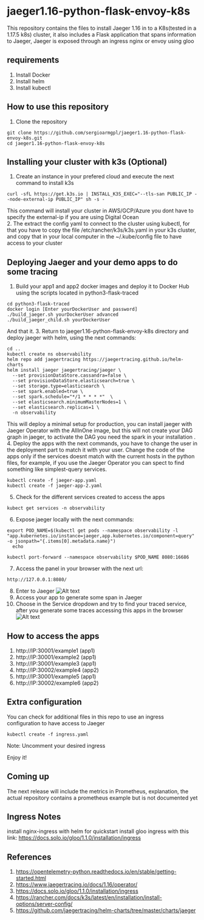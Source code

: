 # jaeger1.16-python-flask-envoy-k8s
This repository contains the files to install Jaeger 1.16 in to a K8s(tested in a 1.17.5 k8s) cluster, it also includes a Flask application that spans information to Jaeger, Jaeger is exposed through an ingress nginx or envoy using gloo
## requirements
1. Install Docker  
2. Install helm  
3. Install kubectl  
## How to use this repository
1. Clone the repository
```
git clone https://github.com/sergioarmgpl/jaeger1.16-python-flask-envoy-k8s.git
cd jaeger1.16-python-flask-envoy-k8s
```
## Installing your cluster with k3s (Optional)
1. Create an instance in your prefered cloud and execute the next command to install k3s
```
curl -sfL https://get.k3s.io | INSTALL_K3S_EXEC="--tls-san PUBLIC_IP --node-external-ip PUBLIC_IP" sh -s -
```
This command will install your cluster in AWS/GCP/Azure you dont have to specify the external-ip if you are using Digital Ocean  
2. The extract the config yaml to connect to the cluster using kubectl, for that you have to copy the file /etc/rancher/k3s/k3s.yaml in your k3s cluster, and copy that in your local computer in the ~/.kube/config file to have access to your cluster  

## Deploying Jaeger and your demo apps to do some tracing
1. Build your app1 and app2 docker images and deploy it to Docker Hub using the
scripts located in python3-flask-traced
```
cd python3-flask-traced
docker login [Enter yourDockerUser and password]
./build_jaeger.sh yourDockerUser advanced
./build_jaeger_child.sh yourDockerUser
```
And that it.
3. Return to jaeger1.16-python-flask-envoy-k8s directory and deploy jaeger with helm, using the next commands:
```
cd ..
kubectl create ns observability  
helm repo add jaegertracing https://jaegertracing.github.io/helm-charts  
helm install jaeger jaegertracing/jaeger \  
  --set provisionDataStore.cassandra=false \  
  --set provisionDataStore.elasticsearch=true \  
  --set storage.type=elasticsearch \  
  --set spark.enabled=true \  
  --set spark.schedule="*/1 * * * *"  \  
  --set elasticsearch.minimumMasterNodes=1 \  
  --set elasticsearch.replicas=1 \  
  -n observability  
```  
This will deploy a minimal setup for production, you can install jaeger with Jaeger Operator with the AllInOne image, but this will not create your DAG graph in jaeger, to activate the DAG you need the spark in your installation  .
4. Deploy the apps with the next commands, you have to change the user in the deployment part to match it with your user. Change the code of the apps only if the services doesnt match with the current hosts in the python files, for example, if you use the Jaeger Operator you can spect to find something like simplest-query services.
```
kubectl create -f jaeger-app.yaml
kubectl create -f jaeger-app-2.yaml
```
5. Check for the different services created to access the apps
```
kubect get services -n observability
```
6. Expose jaeger locally with the next commands:
```
export POD_NAME=$(kubectl get pods --namespace observability -l "app.kubernetes.io/instance=jaeger,app.kubernetes.io/component=query" -o jsonpath="{.items[0].metadata.name}")
  echo 
```
```
kubectl port-forward --namespace observability $POD_NAME 8080:16686
```
7. Access the panel in your browser with the next url:  
```
http://127.0.0.1:8080/
```
8. Enter to Jaeger
![Alt text](images/jaeger1.png?raw=true "Exec")
9. Access your app to generate some span in Jaeger
10. Choose in the Service dropdown and try to find your traced service, after you generate some traces accessing this apps in the browser
![Alt text](images/jaeger2.png?raw=true "Exec")

## How to access the apps
1. http://IP:30001/example1 (app1)  
2. http://IP:30001/example2 (app1)  
3. http://IP:30001/example3 (app1)  
4. http://IP:30002/example4 (app2)  
5. http://IP:30001/example5 (app1)  
6. http://IP:30002/example6 (app2)  

## Extra configuration
You can check for additional files in this repo to use an ingress configuration to have access to Jaeger  
```
kubectl create -f ingress.yaml
```
Note: Uncomment your desired ingress

Enjoy it!
## Coming up
The next release will include the metrics in Prometheus, explanation, the actual repository contains a prometheus example but is not documented yet

## Ingress Notes
install nginx-ingress with helm for quickstart
install gloo ingress with this link: https://docs.solo.io/gloo/1.1.0/installation/ingress

## References
1. https://opentelemetry-python.readthedocs.io/en/stable/getting-started.html
2. https://www.jaegertracing.io/docs/1.16/operator/
3. https://docs.solo.io/gloo/1.1.0/installation/ingress
4. https://rancher.com/docs/k3s/latest/en/installation/install-options/server-config/  
5. https://github.com/jaegertracing/helm-charts/tree/master/charts/jaeger